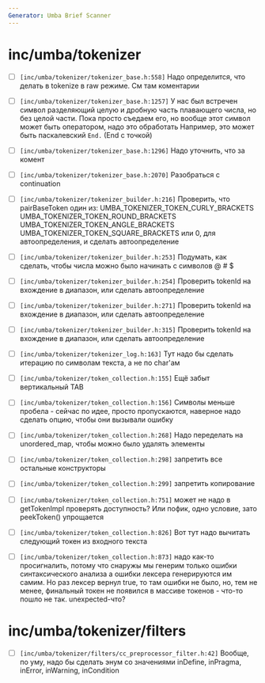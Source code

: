 ```yaml
---
Generator: Umba Brief Scanner
---
```


# inc/umba/tokenizer

- [ ] `[inc/umba/tokenizer/tokenizer_base.h:558]`
  Надо определится, что делать в tokenize в raw режиме. См там коментарии

- [ ] `[inc/umba/tokenizer/tokenizer_base.h:1257]`
  У нас был встречен символ разделяющий целую и дробную часть плавающего числа,
  но без целой части. Пока просто съедаем его, но вообще этот символ может быть
  оператором, надо это обработать Например, это может быть паскалевский `End.`
  (End с точкой)

- [ ] `[inc/umba/tokenizer/tokenizer_base.h:1296]`
  Надо уточнить, что за комент

- [ ] `[inc/umba/tokenizer/tokenizer_base.h:2070]`
  Разобраться с continuation

- [ ] `[inc/umba/tokenizer/tokenizer_builder.h:216]`
  Проверить, что pairBaseToken один из: UMBA_TOKENIZER_TOKEN_CURLY_BRACKETS
  UMBA_TOKENIZER_TOKEN_ROUND_BRACKETS UMBA_TOKENIZER_TOKEN_ANGLE_BRACKETS
  UMBA_TOKENIZER_TOKEN_SQUARE_BRACKETS или 0, для автоопределения, и сделать
  автоопределение

- [ ] `[inc/umba/tokenizer/tokenizer_builder.h:253]`
  Подумать, как сделать, чтобы числа можно было начинать с символов @ # $

- [ ] `[inc/umba/tokenizer/tokenizer_builder.h:254]`
  Проверить tokenId на вхождение в диапазон, или сделать автоопределение

- [ ] `[inc/umba/tokenizer/tokenizer_builder.h:271]`
  Проверить tokenId на вхождение в диапазон, или сделать автоопределение

- [ ] `[inc/umba/tokenizer/tokenizer_builder.h:315]`
  Проверить tokenId на вхождение в диапазон, или сделать автоопределение

- [ ] `[inc/umba/tokenizer/tokenizer_log.h:163]`
  Тут надо бы сделать итерацию по символам текста, а не по char'ам

- [ ] `[inc/umba/tokenizer/token_collection.h:155]`
  Ещё забыт вертикальный TAB

- [ ] `[inc/umba/tokenizer/token_collection.h:156]`
  Символы меньше пробела - сейчас по идее, просто пропускаются, наверное надо
  сделать опцию, чтобы они вызывали ошибку

- [ ] `[inc/umba/tokenizer/token_collection.h:268]`
  Надо переделать на unordered_map, чтобы можно было удалять элементы

- [ ] `[inc/umba/tokenizer/token_collection.h:298]`
  запретить все остальные конструкторы

- [ ] `[inc/umba/tokenizer/token_collection.h:299]`
  запретить копирование

- [ ] `[inc/umba/tokenizer/token_collection.h:751]`
  может не надо в getTokenImpl проверять доступность? Или пофик, одно условие,
  зато peekToken() упрощается

- [ ] `[inc/umba/tokenizer/token_collection.h:826]`
  Вот тут надо вычитать следующий токен из входного текста

- [ ] `[inc/umba/tokenizer/token_collection.h:873]`
  надо как-то просигналить, потому что снаружы мы генерим только ошибки
  синтаксического анализа а ошибки лексера генерируются им самим. Но раз лексер
  вернул true, то там ошибки не было, но, тем не менее, финальный токен не
  появился в массиве токенов - что-то пошло не так. unexpected-что?



# inc/umba/tokenizer/filters

- [ ] `[inc/umba/tokenizer/filters/cc_preprocessor_filter.h:42]`
  Вообще, по уму, надо бы сделать энум со значениями inDefine, inPragma, inError,
  inWarning, inCondition

